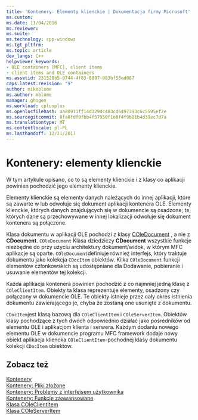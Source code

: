 ```yaml
---
title: 'Kontenery: Elementy klienckie | Dokumentacja firmy Microsoft'
ms.custom: 
ms.date: 11/04/2016
ms.reviewer: 
ms.suite: 
ms.technology: cpp-windows
ms.tgt_pltfrm: 
ms.topic: article
dev_langs: C++
helpviewer_keywords:
- OLE containers [MFC], client items
- client items and OLE containers
ms.assetid: 231528b5-0744-4f83-8897-083bf55ed087
caps.latest.revision: "9"
author: mikeblome
ms.author: mblome
manager: ghogen
ms.workload: cplusplus
ms.openlocfilehash: aa80911ff14d329dc483cd6497393c6c5595ef2e
ms.sourcegitcommit: 8fa8fdf0fbb4f57950f1e8f4f9b81b4d39ec7d7a
ms.translationtype: MT
ms.contentlocale: pl-PL
ms.lasthandoff: 12/21/2017
---
```

# <a name="containers-client-items"></a>Kontenery: elementy klienckie
W tym artykule opisano, co to są elementy klienckie i z klasy co aplikacji powinien pochodzić jego elementy klienckie.  
  
 Elementy klienckie są elementy danych należących do innej aplikacji, które są zawarte w lub odwołuje się dokument aplikacji kontenera OLE. Elementy klienckie, których danych znajdujących się w dokumencie są osadzone; te, których dane są przechowywane w innej lokalizacji odwołuje się dokument kontenera są połączone.  
  
 Klasa dokumentu w aplikacji OLE pochodzi z klasy [COleDocument](../mfc/reference/coledocument-class.md) , a nie z **CDocument**. `COleDocument` Klasa dziedziczy **CDocument** wszystkie funkcje niezbędne do przy użyciu architektury dokument/widok, w którym MFC aplikacje są oparte. `COleDocument`definiuje również interfejs, który traktuje dokumentu jako kolekcja `CDocItem` obiektów. Kilka `COleDocument` funkcji elementów członkowskich są udostępniane dla Dodawanie, pobieranie i usuwanie elementów tej kolekcji.  
  
 Każda aplikacja kontenera powinien pochodzić z co najmniej jedną klasę z `COleClientItem`. Obiekty ta klasa reprezentuje elementy, osadzony czy połączony w dokumencie OLE. Te obiekty istnieje przez cały okres istnienia dokumentu zawierającego je, chyba że zostaną one usunięte z dokumentu.  
  
 `CDocItem`jest klasą bazową dla `COleClientItem` i `COleServerItem`. Obiektów klasy pochodzące z tych dwóch odpowiednio działać jako pośredników od elementu OLE i aplikacjom klienta i serwera. Każdym dodaniu nowego elementu OLE w dokumencie programu MFC framework dodaje nowy obiekt aplikacja kliencka `COleClientItem`-pochodnej klasy dokumentu kolekcji `CDocItem` obiektów.  
  
## <a name="see-also"></a>Zobacz też  
 [Kontenery](../mfc/containers.md)   
 [Kontenery: Pliki złożone](../mfc/containers-compound-files.md)   
 [Kontenery: Problemy z interfejsem użytkownika](../mfc/containers-user-interface-issues.md)   
 [Kontenery: Funkcje zaawansowane](../mfc/containers-advanced-features.md)   
 [Klasa COleClientItem](../mfc/reference/coleclientitem-class.md)   
 [Klasa COleServerItem](../mfc/reference/coleserveritem-class.md)
